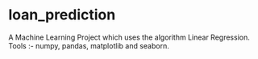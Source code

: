 # loan_prediction
A Machine Learning Project which uses the algorithm Linear Regression.  
Tools :- numpy, pandas, matplotlib and seaborn.
